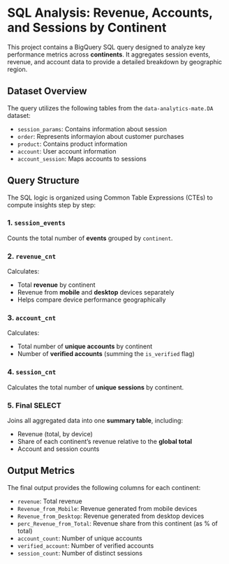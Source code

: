 # SQL Analysis: Revenue, Accounts, and Sessions by Continent

This project contains a BigQuery SQL query designed to analyze key performance metrics across **continents**. It aggregates session events, revenue, and account data to provide a detailed breakdown by geographic region.

## Dataset Overview

The query utilizes the following tables from the `data-analytics-mate.DA` dataset:

- `session_params`: Contains information about session
- `order`: Represents informayion about customer purchases
- `product`: Contains product information
- `account`: User account information
- `account_session`: Maps accounts to sessions

## Query Structure

The SQL logic is organized using Common Table Expressions (CTEs) to compute insights step by step:

### 1. `session_events`
Counts the total number of **events** grouped by `continent`.

### 2. `revenue_cnt`
Calculates:
- Total **revenue** by continent 
- Revenue from **mobile** and **desktop** devices separately 
- Helps compare device performance geographically

### 3. `account_cnt`
Calculates:
- Total number of **unique accounts** by continent 
- Number of **verified accounts** (summing the `is_verified` flag)

### 4. `session_cnt`
Calculates the total number of **unique sessions** by continent.

### 5. Final SELECT
Joins all aggregated data into one **summary table**, including:
- Revenue (total, by device)
- Share of each continent’s revenue relative to the **global total**
- Account and session counts

## Output Metrics

The final output provides the following columns for each continent:

- `revenue`: Total revenue
- `Revenue_from_Mobile`: Revenue generated from mobile devices
- `Revenue_from_Desktop`: Revenue generated from desktop devices
- `perc_Revenue_from_Total`: Revenue share from this continent (as % of total)
- `account_count`: Number of unique accounts
- `verified_account`: Number of verified accounts
- `session_count`: Number of distinct sessions

